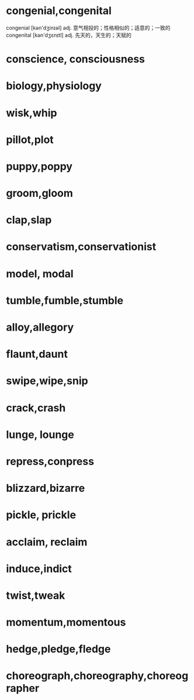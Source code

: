 # congenial,congenital
congenial [kən'dʒinɪəl] adj. 意气相投的；性格相似的；适意的；一致的
congenital [kən'dʒɛnɪtl] adj. 先天的，天生的；天赋的

# conscience, consciousness

# biology,physiology

# wisk,whip

# pillot,plot

# puppy,poppy

# groom,gloom

# clap,slap

# conservatism,conservationist

# model, modal

# tumble,fumble,stumble

# alloy,allegory

# flaunt,daunt

# swipe,wipe,snip

# crack,crash

# lunge, lounge

# repress,conpress

# blizzard,bizarre

# pickle, prickle

# acclaim, reclaim

# induce,indict

# twist,tweak

# momentum,momentous

# hedge,pledge,fledge

# choreograph,choreography,choreographer
